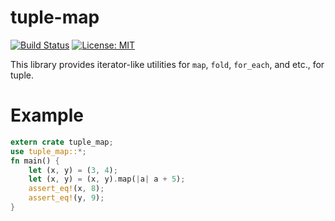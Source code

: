 # tuple-map
[![Build Status](https://travis-ci.org/kngwyu/tuple-map.svg?branch=master)](https://travis-ci.org/kngwyu/tuple-map)
[![License: MIT](https://img.shields.io/badge/license-MIT-blue.svg)](LICENSE)

This library provides iterator-like utilities for `map`, `fold`, `for_each`, and etc., for tuple.

# Example

``` rust
extern crate tuple_map;
use tuple_map::*;
fn main() {
    let (x, y) = (3, 4);
    let (x, y) = (x, y).map(|a| a + 5);
    assert_eq!(x, 8);
    assert_eq!(y, 9);
}

```
